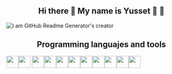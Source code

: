 ### <h2 align = "center"> Hi there 👋 My name is Yusset :butterfly: :cherry_blossom: </h2>

<p align="center">

![I am GitHub Readme Generator's creator](https://i.pinimg.com/originals/60/3a/12/603a1283fc7e6c4fc0eda97c4fe42a51.jpg) 

</p>

<h2 align = "center">  <b> Programming languajes and tools </b> </h2>
 
<img height="32" width="32" src="https://img.icons8.com/color/2x/python.png" /><img height="32" width="32" src="https://img.icons8.com/color/2x/html-5.png" />
<img height="32" width="32" src="https://img.icons8.com/color/2x/css3.png" /><img height="32" width="32" src="https://simpleicons.org/icons/git.svg" /><img height="32" width="32" src="https://camo.githubusercontent.com/c82d5dbe0efc4f71771b4c656fd96b91d6103a8d/68747470733a2f2f7777772e6761747362796a732e636f6d2f4761747362792d4d6f6e6f6772616d2e737667" /><img height="32" width="32" src="https://simpleicons.org/icons/deno.svg" /><img height="32" width="32" src="https://img.icons8.com/color/2x/visual-studio-code-2019.png" /><img height="32" width="32" src="https://img.icons8.com/color/2x/ubuntu.png" /><img height="32" width="32" src="https://img.icons8.com/color/2x/hadoop-distributed-file-system.png" /><img height="32" width="32" src="https://img.icons8.com/color/2x/linux.png" /><img height="32" width="32" src="https://img.icons8.com/color/2x/more.png" />

<!--
**YussetRoque/YussetRoque** is a ✨ _special_ ✨ repository because its `README.md` (this file) appears on your GitHub profile.

Here are some ideas to get you started:

- 🔭 I’m currently working on ...
- 🌱 I’m currently learning ...
- 👯 I’m looking to collaborate on ...
- 🤔 I’m looking for help with ...
- 💬 Ask me about ...
- 📫 How to reach me: ...
- 😄 Pronouns: ...
- ⚡ Fun fact: ..
-->
